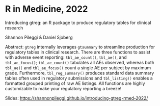# R in Medicine, 2022


Introducing gtreg: an R package to produce regulatory tables for clinical research

Shannon Pileggi & Daniel Sjoberg

Abstract: `gtreg` internally leverages `gtsummary` to streamline production for 
regulatory tables in clinical research. There are three functions to assist with
adverse event reporting: `tbl_ae_count()`, `tbl_ae()`, and `tbl_ae_focus()`;
`tbl_ae_count()` tabulates all AEs observed, whereas both `tbl_ae()` and `tbl_ae_focus()`
count a single AE per subject by maximum grade. Furthermore, `tbl_reg_summary()` 
produces standard data summary tables often used in regulatory submissions and 
`tbl_listing()` enables a formatted grouped printing of raw AE listings. All 
functions are highly customizable to make your regulatory reporting a breeze!

Slides: https://shannonpileggi.github.io/introducing-gtreg-rmed-2022/
